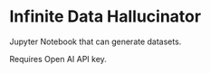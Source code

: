 # Infinite Data Hallucinator

Jupyter Notebook that can generate datasets.

Requires Open AI API key.
